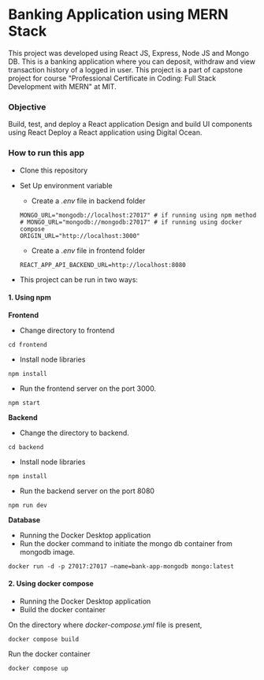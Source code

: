 # Banking Application using MERN Stack

This project was developed using React JS, Express, Node JS and Mongo DB. This is a banking application where you can deposit, withdraw and view transaction history of a logged in user. This project is a part of capstone project for course "Professional Certificate in Coding: Full Stack Development with MERN" at MIT. 

### Objective
Build, test, and deploy a React application
Design and build UI components using React
Deploy a React application using Digital Ocean. 

### How to run this app
- Clone this repository

- Set Up environment variable
  - Create a *.env* file in backend folder
  ```
  MONGO_URL="mongodb://localhost:27017" # if running using npm method
  # MONGO_URL="mongodb://mongodb:27017" # if running using docker compose
  ORIGIN_URL="http://localhost:3000"
  ```
  - Create a *.env* file in frontend folder
  ```
  REACT_APP_API_BACKEND_URL=http://localhost:8080
  ```

- This project can be run in two ways:
#### 1. Using npm
**Frontend**
- Change directory to frontend
```
cd frontend
```
- Install node libraries
```
npm install
```
- Run the frontend server on the port 3000.
```
npm start
```

**Backend**
- Change the directory to backend.
```
cd backend
```
- Install node libraries
```
npm install
```
- Run the backend server on the port 8080
```
npm run dev
```

**Database**
- Running the Docker Desktop application
- Run the docker command to initiate the mongo db container from mongodb image.
```
docker run -d -p 27017:27017 –name=bank-app-mongodb mongo:latest
```

#### 2. Using docker compose
- Running the Docker Desktop application
- Build the docker container

On the directory where *docker-compose.yml* file is present, 
```
docker compose build
```

Run the docker container
```
docker compose up
```



